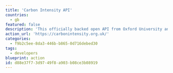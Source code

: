 ```yaml
---
title: 'Carbon Intensity API'
countries:
  - gb
featured: false
description: 'This officially backed open API from Oxford University and the National Grid ESO gives a snapshot of how much carbon each unit of electricity consumed in the UK emits for every half hour. Also carries forecasts, regional breakdowns with some great charts and re-useable widgets. They also have an [APP!](https://www.cs.ox.ac.uk/people/alex.rogers/gridcarbon/)'
action_url: 'https://carbonintensity.org.uk/'
categories:
  - f9b2c5ee-8da3-446b-b865-0d716debed30
tags:
  - developers
blueprint: action
id: d88e37f7-3d97-49f8-a903-b08ce3b08919
---
```

